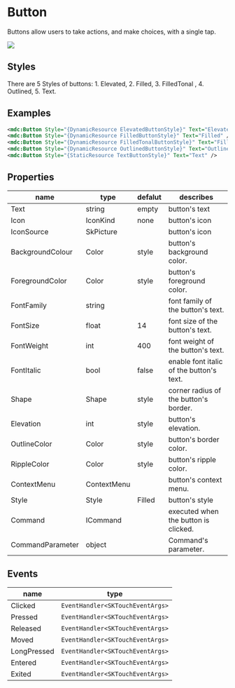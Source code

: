 # Button

Buttons allow users to take actions, and make choices, with a single tap.

![](/assets/buttons.png)



## Styles

There are 5 Styles of buttons: 1. Elevated, 2. Filled,  3. FilledTonal , 4. Outlined, 5. Text.

## Examples

```xml
<mdc:Button Style="{DynamicResource ElevatedButtonStyle}" Text="Elevated" />
<mdc:Button Style="{DynamicResource FilledButtonStyle}" Text="Filled" />
<mdc:Button Style="{DynamicResource FilledTonalButtonStyle}" Text="FilledTonal" />
<mdc:Button Style="{DynamicResource OutlinedButtonStyle}" Text="Outlined" />
<mdc:Button Style="{StaticResource TextButtonStyle}" Text="Text" />
```



## Properties

| name             | type        | defalut | describes                                |
| ---------------- | ----------- | ------- | ---------------------------------------- |
| Text             | string      | empty   | button's text                            |
| Icon             | IconKind    | none    | button's icon                            |
| IconSource       | SkPicture   |         | button's icon                            |
| BackgroundColour | Color       | style   | button's background color.               |
| ForegroundColor  | Color       | style   | button's foreground color.               |
| FontFamily       | string      |         | font family of the button's text.        |
| FontSize         | float       | 14      | font size of the button's text.          |
| FontWeight       | int         | 400     | font weight of the button's text.        |
| FontItalic       | bool        | false   | enable font italic of the button's text. |
| Shape            | Shape       | style   | corner radius of the button's border.    |
| Elevation        | int         | style   | button's elevation.                      |
| OutlineColor     | Color       | style   | button's border color.                   |
| RippleColor      | Color       | style   | button's ripple color.                   |
| ContextMenu      | ContextMenu |         | button's context menu.                   |
| Style            | Style       | Filled  | button's style                           |
| Command          | ICommand    |         | executed when the button is clicked.     |
| CommandParameter | object      |         | Command's parameter.                     |



## Events

| name        | type                             |
| ----------- | -------------------------------- |
| Clicked     | `EventHandler<SKTouchEventArgs>` |
| Pressed     | `EventHandler<SKTouchEventArgs>` |
| Released    | `EventHandler<SKTouchEventArgs>` |
| Moved       | `EventHandler<SKTouchEventArgs>` |
| LongPressed | `EventHandler<SKTouchEventArgs>` |
| Entered     | `EventHandler<SKTouchEventArgs>` |
| Exited      | `EventHandler<SKTouchEventArgs>` |


